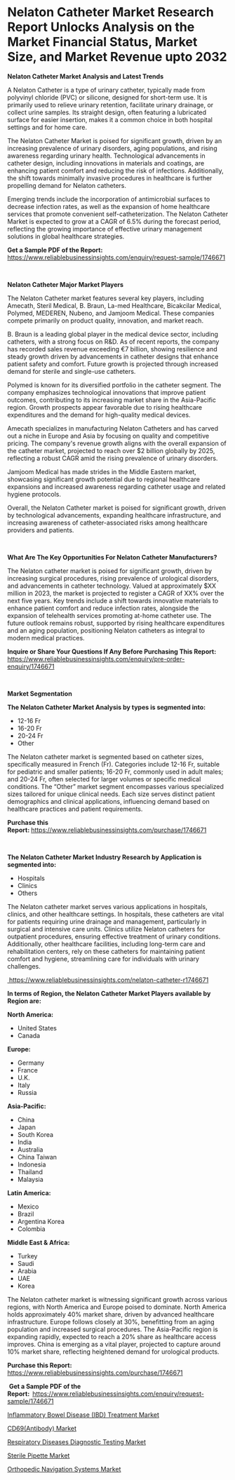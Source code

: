 <p><h1>Nelaton Catheter Market Research Report Unlocks Analysis on the Market Financial Status, Market Size, and Market Revenue upto 2032</h1></p><p><strong>Nelaton Catheter Market Analysis and Latest Trends</strong></p>
<p><p>A Nelaton Catheter is a type of urinary catheter, typically made from polyvinyl chloride (PVC) or silicone, designed for short-term use. It is primarily used to relieve urinary retention, facilitate urinary drainage, or collect urine samples. Its straight design, often featuring a lubricated surface for easier insertion, makes it a common choice in both hospital settings and for home care.</p><p>The Nelaton Catheter Market is poised for significant growth, driven by an increasing prevalence of urinary disorders, aging populations, and rising awareness regarding urinary health. Technological advancements in catheter design, including innovations in materials and coatings, are enhancing patient comfort and reducing the risk of infections. Additionally, the shift towards minimally invasive procedures in healthcare is further propelling demand for Nelaton catheters.</p><p>Emerging trends include the incorporation of antimicrobial surfaces to decrease infection rates, as well as the expansion of home healthcare services that promote convenient self-catheterization. The Nelaton Catheter Market is expected to grow at a CAGR of 6.5% during the forecast period, reflecting the growing importance of effective urinary management solutions in global healthcare strategies.</p></p>
<p><strong>Get a Sample PDF of the Report:&nbsp;</strong> <a href="https://www.reliablebusinessinsights.com/enquiry/request-sample/1746671?utm_campaign=1873&utm_medium=2&utm_source=Github&utm_content=ia&utm_term=05032025&utm_id=nelaton-catheter">https://www.reliablebusinessinsights.com/enquiry/request-sample/1746671</a></p>
<p>&nbsp;</p>
<p><strong>Nelaton Catheter Major Market Players</strong></p>
<p><p>The Nelaton Catheter market features several key players, including Amecath, Steril Medical, B. Braun, La-med Healthcare, Bicakcilar Medical, Polymed, MEDEREN, Nubeno, and Jamjoom Medical. These companies compete primarily on product quality, innovation, and market reach.</p><p>B. Braun is a leading global player in the medical device sector, including catheters, with a strong focus on R&D. As of recent reports, the company has recorded sales revenue exceeding €7 billion, showing resilience and steady growth driven by advancements in catheter designs that enhance patient safety and comfort. Future growth is projected through increased demand for sterile and single-use catheters.</p><p>Polymed is known for its diversified portfolio in the catheter segment. The company emphasizes technological innovations that improve patient outcomes, contributing to its increasing market share in the Asia-Pacific region. Growth prospects appear favorable due to rising healthcare expenditures and the demand for high-quality medical devices.</p><p>Amecath specializes in manufacturing Nelaton Catheters and has carved out a niche in Europe and Asia by focusing on quality and competitive pricing. The company's revenue growth aligns with the overall expansion of the catheter market, projected to reach over $2 billion globally by 2025, reflecting a robust CAGR amid the rising prevalence of urinary disorders.</p><p>Jamjoom Medical has made strides in the Middle Eastern market, showcasing significant growth potential due to regional healthcare expansions and increased awareness regarding catheter usage and related hygiene protocols.</p><p>Overall, the Nelaton Catheter market is poised for significant growth, driven by technological advancements, expanding healthcare infrastructure, and increasing awareness of catheter-associated risks among healthcare providers and patients.</p></p>
<p>&nbsp;</p>
<p><strong>What Are The Key Opportunities For Nelaton Catheter Manufacturers?</strong></p>
<p><p>The Nelaton catheter market is poised for significant growth, driven by increasing surgical procedures, rising prevalence of urological disorders, and advancements in catheter technology. Valued at approximately $XX million in 2023, the market is projected to register a CAGR of XX% over the next five years. Key trends include a shift towards innovative materials to enhance patient comfort and reduce infection rates, alongside the expansion of telehealth services promoting at-home catheter use. The future outlook remains robust, supported by rising healthcare expenditures and an aging population, positioning Nelaton catheters as integral to modern medical practices.</p></p>
<p><strong>Inquire or Share Your Questions If Any Before Purchasing This Report:</strong> <a href="https://www.reliablebusinessinsights.com/enquiry/pre-order-enquiry/1746671?utm_campaign=1873&utm_medium=2&utm_source=Github&utm_content=ia&utm_term=05032025&utm_id=nelaton-catheter">https://www.reliablebusinessinsights.com/enquiry/pre-order-enquiry/1746671</a></p>
<p>&nbsp;</p>
<p><strong>Market Segmentation</strong></p>
<p><strong>The Nelaton Catheter Market Analysis by types is segmented into:</strong></p>
<p><ul><li>12-16 Fr</li><li>16-20 Fr</li><li>20-24 Fr</li><li>Other</li></ul></p>
<p><p>The Nelaton catheter market is segmented based on catheter sizes, specifically measured in French (Fr). Categories include 12-16 Fr, suitable for pediatric and smaller patients; 16-20 Fr, commonly used in adult males; and 20-24 Fr, often selected for larger volumes or specific medical conditions. The “Other” market segment encompasses various specialized sizes tailored for unique clinical needs. Each size serves distinct patient demographics and clinical applications, influencing demand based on healthcare practices and patient requirements.</p></p>
<p><strong>Purchase this Report:&nbsp;</strong><a href="https://www.reliablebusinessinsights.com/purchase/1746671?utm_campaign=1873&utm_medium=2&utm_source=Github&utm_content=ia&utm_term=05032025&utm_id=nelaton-catheter">https://www.reliablebusinessinsights.com/purchase/1746671</a></p>
<p>&nbsp;</p>
<p><strong>The Nelaton Catheter Market Industry Research by Application is segmented into:</strong></p>
<p><ul><li>Hospitals</li><li>Clinics</li><li>Others</li></ul></p>
<p><p>The Nelaton catheter market serves various applications in hospitals, clinics, and other healthcare settings. In hospitals, these catheters are vital for patients requiring urine drainage and management, particularly in surgical and intensive care units. Clinics utilize Nelaton catheters for outpatient procedures, ensuring effective treatment of urinary conditions. Additionally, other healthcare facilities, including long-term care and rehabilitation centers, rely on these catheters for maintaining patient comfort and hygiene, streamlining care for individuals with urinary challenges.</p></p>
<p><a href="https://www.reliablebusinessinsights.com/nelaton-catheter-r1746671?utm_campaign=1873&utm_medium=2&utm_source=Github&utm_content=ia&utm_term=05032025&utm_id=nelaton-catheter">&nbsp;https://www.reliablebusinessinsights.com/nelaton-catheter-r1746671</a></p>
<p><strong>In terms of Region, the Nelaton Catheter Market Players available by Region are:</strong></p>
<p>
    <p> <strong> North America: </strong>
        <ul>
            <li>United States</li>
            <li>Canada</li>
        </ul>
        </p> 
    <p> <strong> Europe: </strong>
        <ul>
            <li>Germany</li>
            <li>France</li>
            <li>U.K.</li>
            <li>Italy</li>
            <li>Russia</li>
        </ul>
        </p> 
    <p> <strong> Asia-Pacific: </strong>
        <ul>
            <li>China</li>
            <li>Japan</li>
            <li>South Korea</li>
            <li>India</li>
            <li>Australia</li>
            <li>China Taiwan</li>
            <li>Indonesia</li>
            <li>Thailand</li>
            <li>Malaysia</li>
        </ul>
        </p> 
    <p> <strong> Latin America: </strong>
        <ul>
            <li>Mexico</li>
            <li>Brazil</li>
            <li>Argentina Korea</li>
            <li>Colombia</li>
        </ul>
        </p> 
    <p> <strong> Middle East & Africa: </strong>
        <ul>
            <li>Turkey</li>
            <li>Saudi</li>
            <li>Arabia</li>
            <li>UAE</li>
            <li>Korea</li>
        </ul>
    </p>
    </p>
<p><p>The Nelaton catheter market is witnessing significant growth across various regions, with North America and Europe poised to dominate. North America holds approximately 40% market share, driven by advanced healthcare infrastructure. Europe follows closely at 30%, benefitting from an aging population and increased surgical procedures. The Asia-Pacific region is expanding rapidly, expected to reach a 20% share as healthcare access improves. China is emerging as a vital player, projected to capture around 10% market share, reflecting heightened demand for urological products.</p></p>
<p><strong>Purchase this Report: </strong><a href="https://www.reliablebusinessinsights.com/purchase/1746671?utm_campaign=1873&utm_medium=2&utm_source=Github&utm_content=ia&utm_term=05032025&utm_id=nelaton-catheter">https://www.reliablebusinessinsights.com/purchase/1746671</a></p>
<p>&nbsp;<strong>Get a Sample PDF of the Report:&nbsp;&nbsp;</strong><a href="https://www.reliablebusinessinsights.com/enquiry/request-sample/1746671?utm_campaign=1873&utm_medium=2&utm_source=Github&utm_content=ia&utm_term=05032025&utm_id=nelaton-catheter">https://www.reliablebusinessinsights.com/enquiry/request-sample/1746671</a></p>
<p><strong></strong></p>
<p><p><a href="https://github.com/haajipauget/Market-Research-Report-List-1/blob/main/inflammatory-bowel-disease-ibd-treatment-market.md?utm_campaign=1873&utm_medium=2&utm_source=Github&utm_content=ia&utm_term=05032025&utm_id=nelaton-catheter">Inflammatory Bowel Disease (IBD) Treatment Market</a></p><p><a href="https://github.com/zappasuccofz/Market-Research-Report-List-1/blob/main/cd69antibody-market.md?utm_campaign=1873&utm_medium=2&utm_source=Github&utm_content=ia&utm_term=05032025&utm_id=nelaton-catheter">CD69(Antibody) Market</a></p><p><a href="https://github.com/lamlebienz7j/Market-Research-Report-List-1/blob/main/respiratory-diseases-diagnostic-testing-market.md?utm_campaign=1873&utm_medium=2&utm_source=Github&utm_content=ia&utm_term=05032025&utm_id=nelaton-catheter">Respiratory Diseases Diagnostic Testing Market</a></p><p><a href="https://github.com/abbasgwiltke/Market-Research-Report-List-1/blob/main/sterile-pipette-market.md?utm_campaign=1873&utm_medium=2&utm_source=Github&utm_content=ia&utm_term=05032025&utm_id=nelaton-catheter">Sterile Pipette Market</a></p><p><a href="https://github.com/tauchzuazoli/Market-Research-Report-List-1/blob/main/orthopedic-navigation-systems-market.md?utm_campaign=1873&utm_medium=2&utm_source=Github&utm_content=ia&utm_term=05032025&utm_id=nelaton-catheter">Orthopedic Navigation Systems Market</a></p></p>